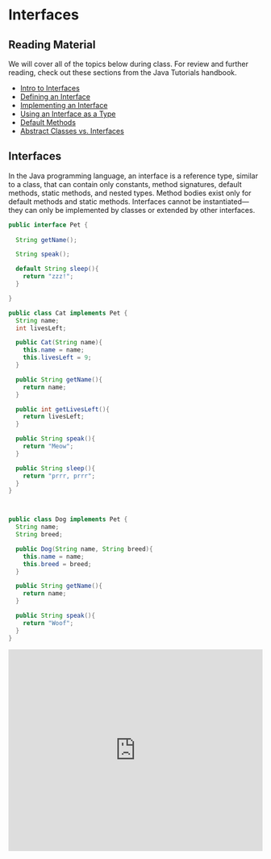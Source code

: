 # Interfaces

## Reading Material

We will cover all of the topics below during class. For review and further reading, check out these sections from the Java Tutorials handbook.

- [Intro to Interfaces](https://docs.oracle.com/javase/tutorial/java/IandI/createinterface.html)
- [Defining an Interface](https://docs.oracle.com/javase/tutorial/java/IandI/interfaceDef.html)
- [Implementing an Interface](https://docs.oracle.com/javase/tutorial/java/IandI/usinginterface.html)
- [Using an Interface as a Type](https://docs.oracle.com/javase/tutorial/java/IandI/interfaceAsType.html)
- [Default Methods](https://docs.oracle.com/javase/tutorial/java/IandI/defaultmethods.html)
- [Abstract Classes vs. Interfaces](https://docs.oracle.com/javase/tutorial/java/IandI/abstract.html)

## Interfaces

In the Java programming language, an interface is a reference type, similar to a class, that can contain only constants, method signatures, default methods, static methods, and nested types. Method bodies exist only for default methods and static methods. Interfaces cannot be instantiated—they can only be implemented by classes or extended by other interfaces.

```java
public interface Pet {
  
  String getName();

  String speak();

  default String sleep(){
    return "zzz!";
  }

}

public class Cat implements Pet {
  String name;
  int livesLeft;

  public Cat(String name){
    this.name = name;
    this.livesLeft = 9;
  }

  public String getName(){
    return name;
  }

  public int getLivesLeft(){
    return livesLeft;
  }

  public String speak(){
    return "Meow";
  }

  public String sleep(){
    return "prrr, prrr";
  }
}



public class Dog implements Pet {
  String name;
  String breed;

  public Dog(String name, String breed){
    this.name = name;
    this.breed = breed;
  }

  public String getName(){
    return name;
  }

  public String speak(){
    return "Woof";
  }
}

```


<iframe height="400px" width="100%" src="https://repl.it/@kevincolten1/FarawayEvilProgrammers?lite=true" scrolling="no" frameborder="no" allowtransparency="true" allowfullscreen="true" sandbox="allow-forms allow-pointer-lock allow-popups allow-same-origin allow-scripts allow-modals"></iframe>
